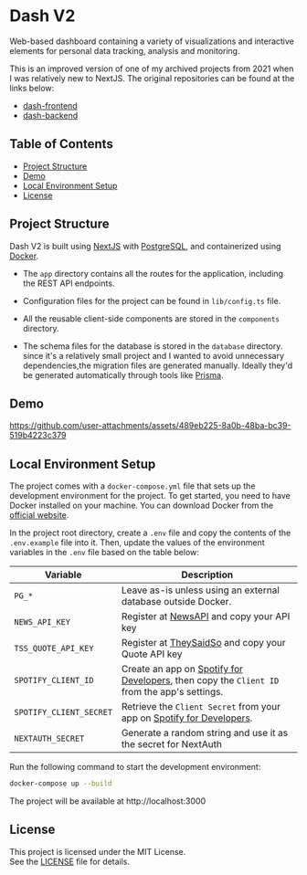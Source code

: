 # Dash V2

Web-based dashboard containing a variety of visualizations and
interactive elements for personal data tracking, analysis and
monitoring.

This is an improved version of one of my archived projects from
2021 when I was relatively new to NextJS. The original repositories
can be found at the links below:  

- [dash-frontend](https://github.com/mufasa159/dash-frontend)
- [dash-backend](https://github.com/mufasa159/dash-backend)



## Table of Contents

- [Project Structure](#project-structure)
- [Demo](#demo)
- [Local Environment Setup](#local-environment-setup)
- [License](#license)



## Project Structure

Dash V2 is built using [NextJS](https://nextjs.org/) with
[PostgreSQL](https://www.postgresql.org/), and containerized using
[Docker](https://www.docker.com/). 


- The `app` directory contains all the routes for the application,
including the REST API endpoints.

- Configuration files for the project can be found in `lib/config.ts`
file.  

- All the reusable client-side components are stored in the
`components` directory.

- The schema files for the database is stored in the `database`
directory. since it's a relatively small project and I wanted to avoid
unnecessary dependencies,the migration files are generated manually.
Ideally they'd be generated automatically through tools like
[Prisma](https://www.prisma.io/).



## Demo

https://github.com/user-attachments/assets/489eb225-8a0b-48ba-bc39-519b4223c379



## Local Environment Setup

The project comes with a `docker-compose.yml` file that sets up the
development environment for the project. To get started, you need to
have Docker installed on your machine. You can download Docker from
the [official website](https://www.docker.com/).

In the project root directory, create a `.env` file and copy the
contents of the `.env.example` file into it. Then, update the values
of the environment variables in the `.env` file based on the table
below:

| Variable                | Description |
| ----------------------- | ----------- |
| `PG_*`                  | Leave as-is unless using an external database outside Docker. |
| `NEWS_API_KEY`          | Register at [NewsAPI](https://newsapi.org/register) and copy your API key |
| `TSS_QUOTE_API_KEY`     | Register at [TheySaidSo](https://theysaidso.com/register) and copy your Quote API key |
| `SPOTIFY_CLIENT_ID`     | Create an app on [Spotify for Developers](https://developer.spotify.com/dashboard/), then copy the `Client ID` from the app's settings. |
| `SPOTIFY_CLIENT_SECRET` | Retrieve the `Client Secret` from your app on [Spotify for Developers](https://developer.spotify.com/dashboard/). |
| `NEXTAUTH_SECRET`       | Generate a random string and use it as the secret for NextAuth | 


Run the following command to start the development environment:

```bash
docker-compose up --build
```

The project will be available at http://localhost:3000



## License

This project is licensed under the MIT License.  
See the [LICENSE](LICENSE) file for details.
